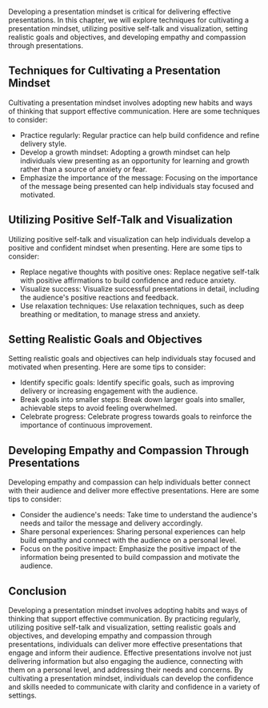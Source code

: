 
Developing a presentation mindset is critical for delivering effective presentations. In this chapter, we will explore techniques for cultivating a presentation mindset, utilizing positive self-talk and visualization, setting realistic goals and objectives, and developing empathy and compassion through presentations.

Techniques for Cultivating a Presentation Mindset
-------------------------------------------------

Cultivating a presentation mindset involves adopting new habits and ways of thinking that support effective communication. Here are some techniques to consider:

* Practice regularly: Regular practice can help build confidence and refine delivery style.
* Develop a growth mindset: Adopting a growth mindset can help individuals view presenting as an opportunity for learning and growth rather than a source of anxiety or fear.
* Emphasize the importance of the message: Focusing on the importance of the message being presented can help individuals stay focused and motivated.

Utilizing Positive Self-Talk and Visualization
----------------------------------------------

Utilizing positive self-talk and visualization can help individuals develop a positive and confident mindset when presenting. Here are some tips to consider:

* Replace negative thoughts with positive ones: Replace negative self-talk with positive affirmations to build confidence and reduce anxiety.
* Visualize success: Visualize successful presentations in detail, including the audience's positive reactions and feedback.
* Use relaxation techniques: Use relaxation techniques, such as deep breathing or meditation, to manage stress and anxiety.

Setting Realistic Goals and Objectives
--------------------------------------

Setting realistic goals and objectives can help individuals stay focused and motivated when presenting. Here are some tips to consider:

* Identify specific goals: Identify specific goals, such as improving delivery or increasing engagement with the audience.
* Break goals into smaller steps: Break down larger goals into smaller, achievable steps to avoid feeling overwhelmed.
* Celebrate progress: Celebrate progress towards goals to reinforce the importance of continuous improvement.

Developing Empathy and Compassion Through Presentations
-------------------------------------------------------

Developing empathy and compassion can help individuals better connect with their audience and deliver more effective presentations. Here are some tips to consider:

* Consider the audience's needs: Take time to understand the audience's needs and tailor the message and delivery accordingly.
* Share personal experiences: Sharing personal experiences can help build empathy and connect with the audience on a personal level.
* Focus on the positive impact: Emphasize the positive impact of the information being presented to build compassion and motivate the audience.

Conclusion
----------

Developing a presentation mindset involves adopting habits and ways of thinking that support effective communication. By practicing regularly, utilizing positive self-talk and visualization, setting realistic goals and objectives, and developing empathy and compassion through presentations, individuals can deliver more effective presentations that engage and inform their audience. Effective presentations involve not just delivering information but also engaging the audience, connecting with them on a personal level, and addressing their needs and concerns. By cultivating a presentation mindset, individuals can develop the confidence and skills needed to communicate with clarity and confidence in a variety of settings.
